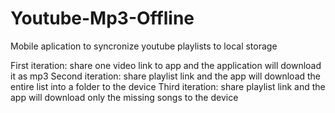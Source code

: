 # Youtube-Mp3-Offline

Mobile aplication to syncronize youtube playlists to local storage

First iteration: share one video link to app and the application will download it as mp3
Second iteration: share playlist link and the app will download the entire list into a folder to the device
Third iteration: share playlist link and the app will download only the missing songs to the device
